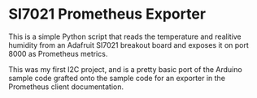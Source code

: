 # SI7021 Prometheus Exporter

This is a simple Python script that reads the temperature and realitive humidity from an Adafruit SI7021 breakout board and exposes it on port 8000 as Prometheus metrics.

This was my first I2C project, and is a pretty basic port of the Arduino sample code grafted onto the sample code for an exporter in the Prometheus client documentation.

